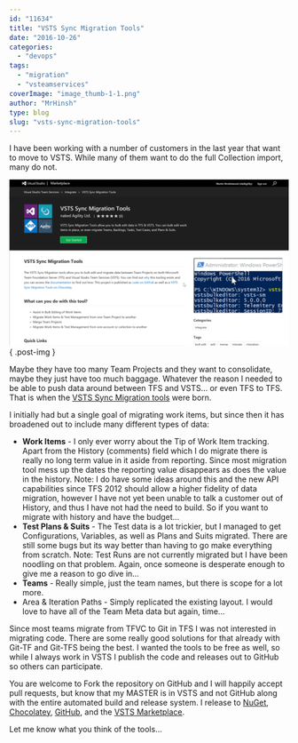 ```yaml
---
id: "11634"
title: "VSTS Sync Migration Tools"
date: "2016-10-26"
categories:
  - "devops"
tags:
  - "migration"
  - "vsteamservices"
coverImage: "image_thumb-1-1.png"
author: "MrHinsh"
type: blog
slug: "vsts-sync-migration-tools"
---
```


I have been working with a number of customers in the last year that want to move to VSTS. While many of them want to do the full Collection import, many do not.

[![image](images/image_thumb-1-1.png "image")](https://nkdagility.com/wp-content/uploads/2016/10/image.png)
{ .post-img }

Maybe they have too many Team Projects and they want to consolidate, maybe they just have too much baggage. Whatever the reason I needed to be able to push data around between TFS and VSTS… or even TFS to TFS. That is when the [VSTS Sync Migration tools](https://marketplace.visualstudio.com/items?itemName=nkdagility.vsts-sync-migration) were born.

I initially had but a single goal of migrating work items, but since then it has broadened out to include many different types of data:

- **Work Items** - I only ever worry about the Tip of Work Item tracking. Apart from the History (comments) field which I do migrate there is really no long term value in it aside from reporting. Since most migration tool mess up the dates the reporting value disappears as does the value in the history.
  Note: I do have some ideas around this and the new API capabilities since TFS 2012 should allow a higher fidelity of data migration, however I have not yet been unable to talk a customer out of History, and thus I have not had the need to build. So if you want to migrate with history and have the budget…
- **Test Plans & Suits** - The Test data is a lot trickier, but I managed to get Configurations, Variables, as well as Plans and Suits migrated. There are still some bugs but its way better than having to go make everything from scratch.
  Note: Test Runs are not currently migrated but I have been noodling on that problem. Again, once someone is desperate enough to give me a reason to go dive in…
- **Teams** \- Really simple, just the team names, but there is scope for a lot more.
- Area & Iteration Paths - Simply replicated the existing layout. I would love to have all of the Team Meta data but again, time…

Since most teams migrate from TFVC to Git in TFS I was not interested in migrating code. There are some really good solutions for that already with Git-TF and Git-TFS being the best. I wanted the tools to be free as well, so while I always work in VSTS I publish the code and releases out to GitHub so others can participate.

You are welcome to Fork the repository on GitHub and I will happily accept pull requests, but know that my MASTER is in VSTS and not GitHub along with the entire automated build and release system. I release to [NuGet](https://www.nuget.org/packages/VSTS.DataBulkEditor.Engine/), [Chocolatey](https://chocolatey.org/packages/vsts-sync-migrator), [GitHub](https://github.com/nkdAgility/vsts-sync-migration), and the [VSTS Marketplace](https://marketplace.visualstudio.com/items?itemName=nkdagility.vsts-sync-migration).

Let me know what you think of the tools…
